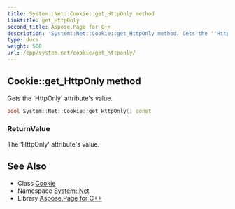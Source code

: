 ```yaml
---
title: System::Net::Cookie::get_HttpOnly method
linktitle: get_HttpOnly
second_title: Aspose.Page for C++
description: 'System::Net::Cookie::get_HttpOnly method. Gets the ''HttpOnly'' attribute''s value in C++.'
type: docs
weight: 500
url: /cpp/system.net/cookie/get_httponly/
---
```

## Cookie::get_HttpOnly method


Gets the 'HttpOnly' attribute's value.

```cpp
bool System::Net::Cookie::get_HttpOnly() const
```


### ReturnValue

The 'HttpOnly' attribute's value.

## See Also

* Class [Cookie](../)
* Namespace [System::Net](../../)
* Library [Aspose.Page for C++](../../../)
